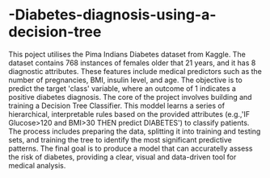 # -Diabetes-diagnosis-using-a-decision-tree
This poject utilises the Pima Indians Diabetes dataset from Kaggle. The dataset contains 768 instances of females older that 21 years, and it has 8 diagnostic attributes. These features include medical predictors such as the number of pregnancies, BMI, insulin level, and age.
The objective is to predict the target 'class' variable, where an outcome of 1 indicates a positive diabetes diagnosis. The core of the project involves building and training a Decision Tree Classifier. This moddel learns a series of hierarchical, interpretable rules based on the provided attributes (e.g.,'IF Glucose>120 and BMI>30 THEN predict DIABETES') to classify patients.
The process includes preparing the data, splitting it into training and testing sets, and training the tree to identify the most significant predictive patterns. The final goal is to produce a model that can accuratelly assess the risk of diabetes, providing a clear, visual and data-driven tool for medical analysis.
